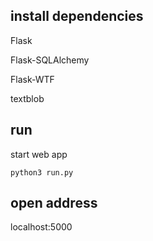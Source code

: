## install dependencies

Flask

Flask-SQLAlchemy

Flask-WTF

textblob

## run

start web app

```
python3 run.py
```

## open address
localhost:5000
